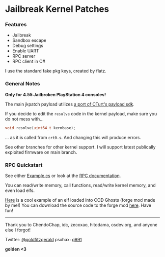 # Jailbreak Kernel Patches

### Features

- Jailbreak
- Sandbox escape
- Debug settings
- Enable UART
- RPC server
- RPC client in C#

I use the standard fake pkg keys, created by flatz.

### General Notes
**Only for 4.55 Jailbroken PlayStation 4 consoles!**

The main jkpatch payload utilizes [a port of CTurt's payload sdk](https://github.com/xvortex/ps4-payload-sdk).

If you decide to edit the `resolve` code in the kernel payload, make sure you do not mess with...
```c
void resolve(uint64_t kernbase);
```
... as it is called from `crt0.s`. And changing this will produce errors.

See other branches for other kernel support. I will support latest publically exploited firmware on main branch.

### RPC Quickstart

See either [Example.cs](librpc/Example.cs) or look at the [RPC documentation](librpc/jkpatch.pdf).

You can read/write memory, call functions, read/write kernel memory, and even load elfs.

[Here](https://www.youtube.com/watch?v=ieQPY4feBZo) is a cool example of an elf loaded into COD Ghosts (forge mod made by me!) You can download the source code to the forge mod [here](http://www.mediafire.com/file/v2m6513km68vmpd/forge.zip). Have fun!

---

Thank you to ChendoChap, idc, zecoxao, hitodama, osdev.org, and anyone else I forgot!


Twitter: [@goldfitzgerald](https://twitter.com/goldfitzgerald) psxhax: [g991](https://www.psxhax.com/members/g991.473299/)

**golden <3**